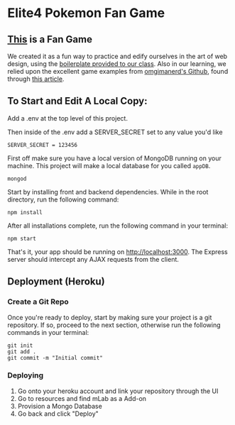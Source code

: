# Elite4 Pokemon Fan Game

## [This](#) is a Fan Game

We created it as a fun way to practice and edify ourselves in the art of web design, using the [boilerplate provided to our class]().
Also in our learning, we relied upon the excellent game examples from [omgimanerd's Github](https://github.com/omgimanerd/how-to-build-a-multiplayer-browser-game), found through [this article](https://hackernoon.com/how-to-build-a-multiplayer-browser-game-4a793818c29b).

## To Start and Edit A Local Copy:

Add a .env at the top level of this project.

Then inside of the .env add a SERVER_SECRET set to any value you'd like

```
SERVER_SECRET = 123456
```

First off make sure you have a local version of MongoDB running on your machine. This project will make a local database for you called `appDB`.

```
mongod
```

Start by installing front and backend dependencies. While in the root directory, run the following command:

```
npm install
```

After all installations complete, run the following command in your terminal:

```
npm start
```

That's it, your app should be running on <http://localhost:3000>. The Express server should intercept any AJAX requests from the client.

## Deployment (Heroku)

### Create a Git Repo

Once you're ready to deploy, start by making sure your project is a git repository. If so, proceed to the next section, otherwise run the following commands in your terminal:

```
git init
git add .
git commit -m "Initial commit"
```

### Deploying

1. Go onto your heroku account and link your repository through the UI
2. Go to resources and find mLab as a Add-on
3. Provision a Mongo Database
4. Go back and click "Deploy"
